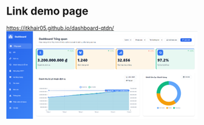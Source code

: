 # Link demo page
https://itkhair05.github.io/dashboard-qtdn/
![Screenshot](https://github.com/itkhair05/dashboard-qtdn/blob/master/dashboardqtdn.png?raw=true)
